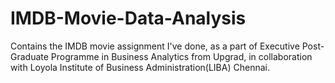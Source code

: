 # IMDB-Movie-Data-Analysis
Contains the IMDB movie assignment I've done, as a part of Executive Post-Graduate Programme in Business Analytics from Upgrad, in collaboration with Loyola Institute of Business Administration(LIBA) Chennai.
